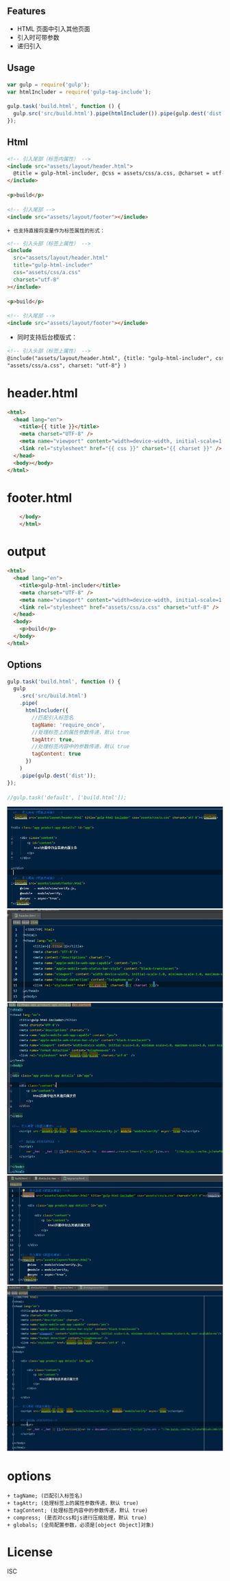 ## Features

- HTML 页面中引入其他页面
- 引入时可带参数
- 递归引入

## Usage

```javascript
var gulp = require('gulp');
var htmlIncluder = require('gulp-tag-include');

gulp.task('build.html', function () {
  gulp.src('src/build.html').pipe(htmlIncluder()).pipe(gulp.dest('dist'));
});
```

## Html

```html
<!-- 引入尾部（标签内属性） -->
<include src="assets/layout/header.html">
  @title = gulp-html-includer, @css = assets/css/a.css, @charset = utf-8
</include>

<p>build</p>

<!-- 引入尾部 -->
<include src="assets/layout/footer"></include>
```

    + 也支持直接将变量作为标签属性的形式：

```html
<!-- 引入头部（标签上属性） -->
<include
  src="assets/layout/header.html"
  title="gulp-html-includer"
  css="assets/css/a.css"
  charset="utf-8"
></include>

<p>build</p>

<!-- 引入尾部 -->
<include src="assets/layout/footer"></include>
```

- 同时支持后台模版式：

```html
<!-- 引入头部（标签上属性） -->
@include("assets/layout/header.html", {title: "gulp-html-includer", css:
"assets/css/a.css", charset: "utf-8"} )
```

# header.html

```html
<html>
  <head lang="en">
    <title>{{ title }}</title>
    <meta charset="UTF-8" />
    <meta name="viewport" content="width=device-width, initial-scale=1.0" />
    <link rel="stylesheet" href="{{ css }}" charset="{{ charset }}" />
  </head>
  <body></body>
</html>
```

# footer.html

```html
    </body>
    </html>
```

# output

```html
<html>
  <head lang="en">
    <title>gulp-html-includer</title>
    <meta charset="UTF-8" />
    <meta name="viewport" content="width=device-width, initial-scale=1.0" />
    <link rel="stylesheet" href="assets/css/a.css" charset="utf-8" />
  </head>
  <body>
    <p>build</p>
  </body>
</html>
```

## Options

```javascript
gulp.task('build.html', function () {
  gulp
    .src('src/build.html')
    .pipe(
      htmlIncluder({
        //匹配引入标签名
        tagName: 'require_once',
        //处理标签上的属性参数传递，默认 true
        tagAttr: true,
        //处理标签内容中的参数传递，默认 true
        tagContent: true
      })
    )
    .pipe(gulp.dest('dist'));
});

//gulp.task('default', ['build.html']);
```

![Alt text](example/v1.jpg)
![Alt text](example/v1.1.jpg)
![Alt text](example/v2.jpg)
![Alt text](example/v3.jpg)
![Alt text](example/v4.jpg)

# options

    + tagName; (匹配引入标签名)
    + tagAttr; (处理标签上的属性参数传递，默认 true)
    + tagContent; (处理标签内容中的参数传递，默认 true)
    + compress; (是否对css和js进行压缩处理，默认 true)
    + globals; (全局配置参数，必须是[object Object]对象)

# License

ISC
